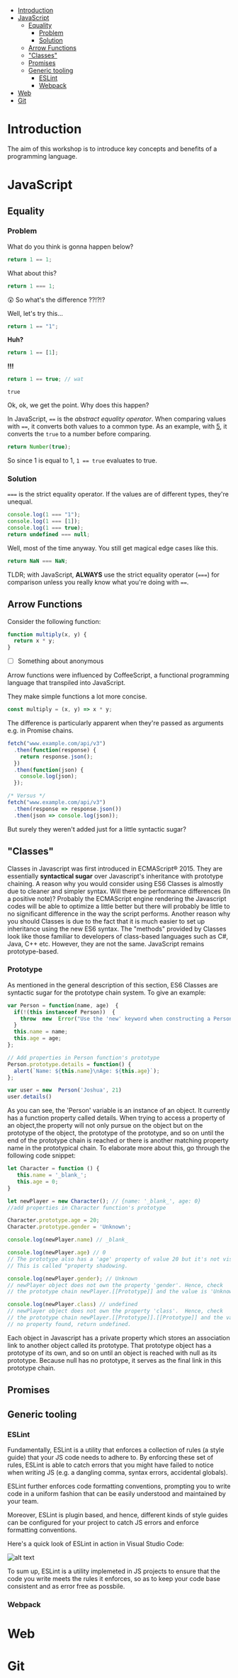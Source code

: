 * [Introduction](#sec-1)
* [JavaScript](#sec-2)
  * [Equality](#sec-2-1)
    * [Problem](#sec-2-1-1)
    * [Solution](#sec-2-1-2)
  * [Arrow Functions](#sec-2-2)
  * ["Classes"](#sec-2-3)
  * [Promises](#sec-2-4)
  * [Generic tooling](#sec-2-5)
    * [ESLint](#sec-2-5-1)
    * [Webpack](#sec-2-5-2)
* [Web](#sec-3)
* [Git](#sec-4)

# Introduction<a id="sec-1"></a>

The aim of this workshop is to introduce key concepts and benefits of a programming language.

# JavaScript<a id="sec-2"></a>

## Equality<a id="sec-2-1"></a>

### Problem<a id="sec-2-1-1"></a>

What do you think is gonna happen below?

```js
return 1 == 1;
```

What about this?

```js
return 1 === 1;
```

😲 So what's the difference ??!?!?

Well, let's try this&#x2026;

```js
return 1 == "1";
```

**Huh?**

```js
return 1 == [1];
```

**!!!**

```js
return 1 == true; // wat
```

    true

Ok, ok, we get the point. Why does this happen?

In JavaScript, `==` is the _abstract equality operator_. When comparing values
with `==`, it converts both values to a common type. As an example, with
[5](#org793ab51), it converts the `true` to a number before comparing.

```js
return Number(true);
```

So since 1 is equal to 1, `1 == true` evaluates to true.

### Solution<a id="sec-2-1-2"></a>

`===` is the strict equality operator. If the values are of different types, they're unequal.

```js
console.log(1 === "1");
console.log(1 === [1]);
console.log(1 === true);
return undefined === null;
```

Well, most of the time anyway. You still get magical edge cases like this.

```js
return NaN === NaN;
```

TLDR; with JavaScript, **ALWAYS** use the strict equality operator (`===`) for
comparison unless you really know what you're doing with `==`.

## Arrow Functions<a id="sec-2-2"></a>

Consider the following function:

```js
function multiply(x, y) {
  return x * y;
}
```

* [ ] Something about anonymous

Arrow functions were influenced by CoffeeScript, a functional programming language that transpiled into JavaScript.

They make simple functions a lot more concise.

```js
const multiply = (x, y) => x * y;
```

The difference is particularly apparent when they're passed as arguments e.g. in Promise chains.

```js
fetch("www.example.com/api/v3")
  .then(function(response) {
    return response.json();
  })
  .then(function(json) {
    console.log(json);
  });

/* Versus */
fetch("www.example.com/api/v3")
  .then(response => response.json())
  .then(json => console.log(json));
```

But surely they weren't added just for a little syntactic sugar?

## "Classes"<a id="sec-2-3"></a>

Classes in Javascript was first introduced in ECMAScript® 2015. They are essentially **syntactical sugar**
over Javascript's inheritance with prototype chaining. A reason why you would consider using ES6 Classes
is almostly due to cleaner and simpler syntax. Will there be performance differences (In a positive note)?
Probably the ECMAScript engine rendering the Javascript codes will be able to optimize a little better but 
there will probably be little to no significant difference in the way the script performs. Another reason 
why you should Classes is due to the fact that it is much easier to set up inheritance using the new ES6
syntax. The "methods" provided by Classes look like those familiar to developers of class-based languages 
such as C#, Java, C++ etc. However, they are not the same. JavaScript remains prototype-based.


### Prototype
As mentioned in the general description of this section, ES6 Classes are syntactic sugar for the prototype chain system. To give an example:

```js
var Person = function(name, age)  {
  if(!(this instanceof Person))  {
    throw  new  Error("Use the 'new' keyword when constructing a Person object.");  
  }
  this.name = name;
  this.age = age;  
};

// Add properties in Person function's prototype
Person.prototype.details = function() {
  alert(`Name: ${this.name}\nAge: ${this.age}`);
};

var user = new  Person('Joshua', 21)
user.details()	
```

As you can see, the 'Person' variable is an instance of an object. It currently has a function property called details. When trying to access a property of an object,the property will not only pursue on the object but on the prototype of the object, the prototype of the prototype, and so on until the end of the prototype chain is reached or there is another matching property name in the prototypical chain. To elaborate more about this, go through the following code snippet:

```js
let Character = function () {
   this.name = '_blank_';
   this.age = 0;
}

let newPlayer = new Character(); // {name: '_blank_', age: 0}
//add properties in Character function's prototype

Character.prototype.age = 20;
Character.prototype.gender = 'Unknown';

console.log(newPlayer.name) // _blank_

console.log(newPlayer.age) // 0
// The prototype also has a 'age' property of value 20 but it's not visited. 
// This is called "property shadowing.

console.log(newPlayer.gender); // Unknown
// newPlayer object does not own the property 'gender'. Hence, check
// the prototype chain newPlayer.[[Prototype]] and the value is 'Unknown'.

console.log(newPlayer.class) // undefined
// newPlayer object does not own the property 'class'.  Hence, check
// the prototype chain newPlayer.[[Prototype]].[[Prototype]] and the value is 'null'
// no property found, return undefined.
```
Each object in Javascript has a private property which stores an association link to another object called its prototype. That prototype object has a prototype of its own, and so on until an object is reached with null as its prototype. Because null has no prototype, it serves as the final link in this prototype chain. 

## Promises<a id="sec-2-4"></a>

## Generic tooling<a id="sec-2-5"></a>

### ESLint<a id="sec-2-5-1"></a>

Fundamentally, ESLint is a utility that enforces a collection of rules (a style
guide) that your JS code needs to adhere to. By enforcing these set of rules,
ESLint is able to catch errors that you might have failed to notice when writing
JS (e.g. a dangling comma, syntax errors, accidental globals).

ESLint further enforces code formatting conventions, prompting you to write code
in a uniform fashion that can be easily understood and maintained by your team.

Moreover, ESLint is plugin based, and hence, different kinds of style guides can
be configured for your project to catch JS errors and enforce formatting
conventions.

Here's a quick look of ESLint in action in Visual Studio Code:

![alt text](images/eslint-in-action.png "ESLint catches an unexpected trailing comma")

To sum up, ESLint is a utility implemeted in JS projects to ensure that the code
you write meets the rules it enforces, so as to keep your code base consistent
and as error free as possbile.

### Webpack<a id="sec-2-5-2"></a>

# Web<a id="sec-3"></a>

# Git<a id="sec-4"></a>
